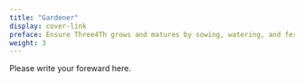 ```yaml
---
title: "Gardener"
display: cover-link
preface: Ensure Three4Th grows and matures by sowing, watering, and fertilizing. 
weight: 3
---
```


Please write your foreward here.
